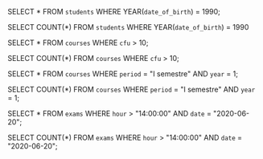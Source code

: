 <!-- 1. Selezionare tutti gli studenti nati nel 1990 (160) -->
SELECT *
FROM `students`
WHERE YEAR(`date_of_birth`) = 1990;

SELECT COUNT(*)
FROM `students`
WHERE YEAR(`date_of_birth`) = 1990

<!-- 2. Selezionare tutti i corsi che valgono più di 10 crediti (479) -->
SELECT *
FROM `courses`
WHERE `cfu` > 10;

SELECT COUNT(*)
FROM `courses`
WHERE `cfu` > 10;

<!-- 3. Selezionare tutti gli studenti che hanno più di 30 anni -->


<!-- 4. Selezionare tutti i corsi del primo semestre del primo anno di un qualsiasi corso di laurea (286) -->
SELECT *
FROM `courses`
WHERE `period` = "I semestre"
AND `year` = 1;

SELECT COUNT(*)
FROM `courses`
WHERE `period` = "I semestre"
AND `year` = 1;

<!-- 5. Selezionare tutti gli appelli d'esame che avvengono nel pomeriggio (dopo le 14) del 20/06/2020 (21) -->
SELECT *
FROM `exams`
WHERE `hour` > "14:00:00"
AND `date` = "2020-06-20";

SELECT COUNT(*)
FROM `exams`
WHERE `hour` > "14:00:00"
AND `date` = "2020-06-20";

<!-- 6. Selezionare tutti i corsi di laurea magistrale (38) -->


<!-- 7. Da quanti dipartimenti è composta l'università? (12) -->

<!-- 8. Quanti sono gli insegnanti che non hanno un numero di telefono? (50) -->
